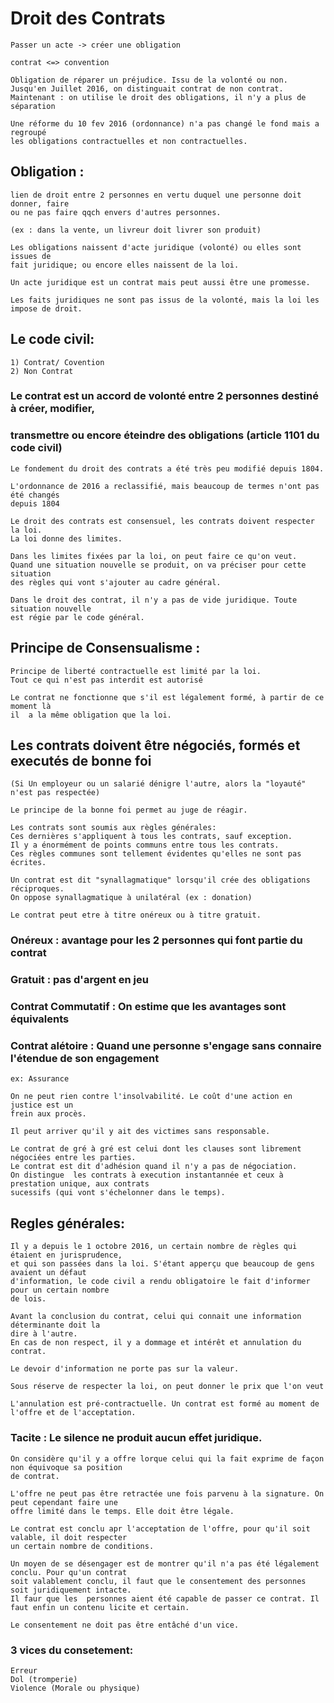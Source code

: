 # Droit des Contrats

	Passer un acte -> créer une obligation

	contrat <=> convention

	Obligation de réparer un préjudice. Issu de la volonté ou non.
	Jusqu'en Juillet 2016, on distinguait contrat de non contrat.
	Maintenant : on utilise le droit des obligations, il n'y a plus de séparation

	Une réforme du 10 fev 2016 (ordonnance) n'a pas changé le fond mais a regroupé
	les obligations contractuelles et non contractuelles.

## Obligation :
	lien de droit entre 2 personnes en vertu duquel une personne doit donner, faire
	ou ne pas faire qqch envers d'autres personnes.

	(ex : dans la vente, un livreur doit livrer son produit)

	Les obligations naissent d'acte juridique (volonté) ou elles sont issues de
	fait juridique; ou encore elles naissent de la loi.

	Un acte juridique est un contrat mais peut aussi être une promesse.

	Les faits juridiques ne sont pas issus de la volonté, mais la loi les impose de droit.

## Le code civil:
	1) Contrat/ Covention
	2) Non Contrat
	
### Le contrat est un accord de volonté entre 2 personnes destiné à créer, modifier,
### transmettre ou encore éteindre des obligations (article 1101 du code civil)

	Le fondement du droit des contrats a été très peu modifié depuis 1804.

	L'ordonnance de 2016 a reclassifié, mais beaucoup de termes n'ont pas été changés
	depuis 1804
	
	Le droit des contrats est consensuel, les contrats doivent respecter la loi.
	La loi donne des limites.

	Dans les limites fixées par la loi, on peut faire ce qu'on veut.
	Quand une situation nouvelle se produit, on va préciser pour cette situation
	des règles qui vont s'ajouter au cadre général.

	Dans le droit des contrat, il n'y a pas de vide juridique. Toute situation nouvelle
	est régie par le code général. 

## Principe de Consensualisme :
	Principe de liberté contractuelle est limité par la loi.
	Tout ce qui n'est pas interdit est autorisé

	Le contrat ne fonctionne que s'il est légalement formé, à partir de ce moment là
	il  a la même obligation que la loi.

## Les contrats doivent être négociés, formés et executés de bonne foi

	(Si Un employeur ou un salarié dénigre l'autre, alors la "loyauté" n'est pas respectée)

	Le principe de la bonne foi permet au juge de réagir.

	Les contrats sont soumis aux règles générales:
	Ces dernières s'appliquent à tous les contrats, sauf exception.
	Il y a énormément de points communs entre tous les contrats.
	Ces règles communes sont tellement évidentes qu'elles ne sont pas écrites.

	Un contrat est dit "synallagmatique" lorsqu'il crée des obligations réciproques.
	On oppose synallagmatique à unilatéral (ex : donation)

	Le contrat peut etre à titre onéreux ou à titre gratuit.

### Onéreux : avantage pour les 2 personnes qui font partie du contrat
### Gratuit : pas d'argent en jeu

### Contrat Commutatif : On estime que les avantages sont équivalents
### Contrat alétoire : Quand une personne s'engage sans connaire l'étendue de son engagement
	ex: Assurance

	On ne peut rien contre l'insolvabilité. Le coût d'une action en justice est un
	frein aux procès.

	Il peut arriver qu'il y ait des victimes sans responsable.

	Le contrat de gré à gré est celui dont les clauses sont librement négociées entre les parties.
	Le contrat est dit d'adhésion quand il n'y a pas de négociation.
	On distingue  les contrats à execution instantannée et ceux à prestation unique, aux contrats
	sucessifs (qui vont s'échelonner dans le temps).

## Regles générales:

	Il y a depuis le 1 octobre 2016, un certain nombre de règles qui étaient en jurisprudence,
	et qui son passées dans la loi. S'étant apperçu que beaucoup de gens avaient un défaut 
	d'information, le code civil a rendu obligatoire le fait d'informer pour un certain nombre
	de lois.

	Avant la conclusion du contrat, celui qui connait une information déterminante doit la
	dire à l'autre.
	En cas de non respect, il y a dommage et intérêt et annulation du contrat.

	Le devoir d'information ne porte pas sur la valeur.

	Sous réserve de respecter la loi, on peut donner le prix que l'on veut

	L'annulation est pré-contractuelle. Un contrat est formé au moment de l'offre et de l'acceptation.

### Tacite : Le silence ne produit aucun effet juridique.

	On considère qu'il y a offre lorque celui qui la fait exprime de façon non équivoque sa position
	de contrat.

	L'offre ne peut pas être retractée une fois parvenu à la signature. On peut cependant faire une
	offre limité dans le temps. Elle doit être légale.

	Le contrat est conclu apr l'acceptation de l'offre, pour qu'il soit valable, il doit respecter
	un certain nombre de conditions.

	Un moyen de se désengager est de montrer qu'il n'a pas été légalement conclu. Pour qu'un contrat
	soit valablement conclu, il faut que le consentement des personnes soit juridiquement intacte.
	Il faur que les  personnes aient été capable de passer ce contrat. Il faut enfin un contenu licite et certain.

	Le consentement ne doit pas être entâché d'un vice.

### 3 vices du consetement:
	Erreur
	Dol (tromperie)
	Violence (Morale ou physique)
	
